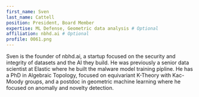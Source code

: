 ```yaml
---
first_name: Sven
last_name: Cattell
position: President, Board Member
expertise: ML Defense, Geometric data analysis # Optional
affiliation: nbhd.ai # Optional
profile: 0061.png
---
```

Sven is the founder of nbhd.ai, a startup focused on the security and integrity of datasets and the AI they build. He was previously a senior data scientist at Elastic where he built the malware model training pipline. He has a PhD in Algebraic Topology, focused on equivariant K-Theory with Kac-Moody groups, and a postdoc in geometric machine learning where he focused on anomally and novelty detection.